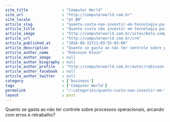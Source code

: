 ```yaml
---
site_title               : "Computer World"
site_url                 : "http://computerworld.com.br"
site_locale              : "pt_BR"
article_slug             : "quanto-custa-nao-investir-em-tecnologia-para-a-gestao"
article_title            : "Quanto custa não investir em tecnologia para a gestão?"
article_image            : "http://computerworld.com.br/sites/beta.computerworld.com.br/files/news_articles/dinheiro_teclado_0.jpg"
article_url              : "http://computerworld.com.br/crm"
article_published_at     : "2016-08-31T11:03:55-03:00"
article_description      : "Quanto se gasta ao não ter controle sobre processos operacionais, arcando com erros e retrabalho?"
article_author_name      : "Robinson Klein"
article_author_image     : null
article_author_biography : null
article_author_profile   : "http://computerworld.com.br/autor/robinson-klein"
article_author_facebook  : null
article_author_twitter   : null
category                 : ['business']
tags                     : ['Computer World']
permalink                : "/:categories/quanto-custa-nao-investir-em-tecnologia-para-a-gestao/"
layout                   : post
---
```


Quanto se gasta ao não ter controle sobre processos operacionais, arcando com erros e retrabalho?
